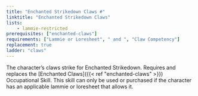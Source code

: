 ```yaml
---
title: "Enchanted Strikedown Claws #"
linktitle: "Enchanted Strikedown Claws"
lists:
    - lammie-restricted
prerequisites: ["enchanted-claws"]
requirements: ["Lammie or Loresheet", " and ", "Claw Competency"]
replacement: true
ladder: "claws"
---
```

The character’s claws strike for Enchanted Strikedown. Requires and replaces the [Enchanted Claws]({{< ref "enchanted-claws" >}}) Occupational Skill. This skill can only be used or purchased if the character has an applicable lammie or loresheet that allows it.